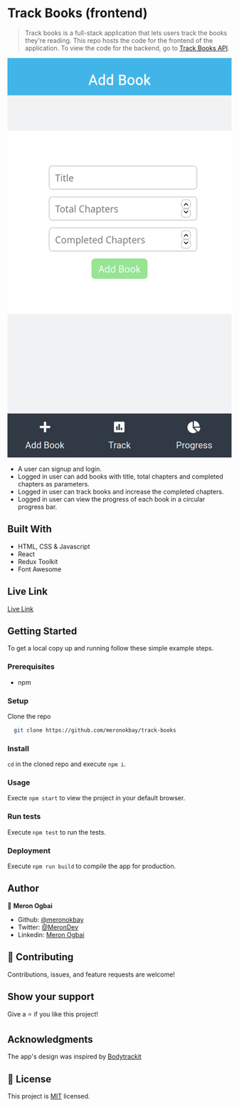 # Track Books (frontend)

> Track books is a full-stack application that lets users track the books they're reading. This repo hosts the code for the frontend of the application. To view the code for the backend, go to [Track Books API](https://github.com/meronokbay/track-books-api/).

![screenshot](./public/app_screenshot.png)

- A user can signup and login.
- Logged in user can add books with title, total chapters and completed chapters as parameters.
- Logged in user can track books and increase the completed chapters.
- Logged in user can view the progress of each book in a circular progress bar.

## Built With

- HTML, CSS & Javascript
- React
- Redux Toolkit
- Font Awesome

## Live Link

[Live Link](https://track-books.netlify.app/)

## Getting Started

To get a local copy up and running follow these simple example steps.

### Prerequisites

- npm

### Setup

Clone the repo

```bash
  git clone https://github.com/meronokbay/track-books
```

### Install

`cd` in the cloned repo and execute `npm i`.

### Usage

Execte `npm start` to view the project in your default browser.

### Run tests

Execute `npm test` to run the tests.

### Deployment

Execute `npm run build` to compile the app for production.

## Author

👤 **Meron Ogbai**

- Github: [@meronokbay](https://github.com/meronokbay)
- Twitter: [@MeronDev](https://twitter.com/MeronDev)
- Linkedin: [Meron Ogbai](https://linkedin.com/in/meron-ogbai/)

## 🤝 Contributing

Contributions, issues, and feature requests are welcome!

## Show your support

Give a ⭐️ if you like this project!

## Acknowledgments

The app's design was inspired by [Bodytrackit](https://www.behance.net/gallery/13271423/Bodytrackit-An-iOs-app-Branding-UX-and-UI)

## 📝 License

This project is [MIT](./LICENSE) licensed.
